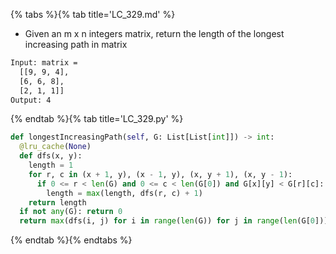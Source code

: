 {% tabs %}{% tab title='LC_329.md' %}

* Given an m x n integers matrix, return the length of the longest increasing path in matrix

```txt
Input: matrix =
  [[9, 9, 4],
  [6, 6, 8],
  [2, 1, 1]]
Output: 4
```

{% endtab %}{% tab title='LC_329.py' %}

```py
def longestIncreasingPath(self, G: List[List[int]]) -> int:
  @lru_cache(None)
  def dfs(x, y):
    length = 1
    for r, c in (x + 1, y), (x - 1, y), (x, y + 1), (x, y - 1):
      if 0 <= r < len(G) and 0 <= c < len(G[0]) and G[x][y] < G[r][c]:
        length = max(length, dfs(r, c) + 1)
    return length
  if not any(G): return 0
  return max(dfs(i, j) for i in range(len(G)) for j in range(len(G[0])))
```

{% endtab %}{% endtabs %}

